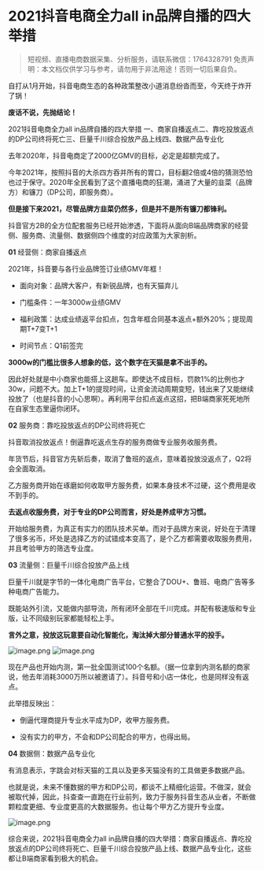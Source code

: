 # 2021抖音电商全力all in品牌自播的四大举措


>
> 短视频、直播电商数据采集、分析服务，请联系微信：1764328791
> 免责声明：本文档仅供学习与参考，请勿用于非法用途！否则一切后果自负。
> 



自打从1月开始，抖音电商生态的各种政策整改小道消息纷沓而至，今天终于炸开了锅！


**废话不说，先抛结论！**



2021抖音电商全力all in品牌自播的四大举措
一、商家自播返点二、靠吃投放返点的DP公司终将死亡三、巨量千川综合投放产品上线四、数据产品专业化


去年2020年，抖音电商定了2000亿GMV的目标，必定是超额完成了。


今年2021年，按照抖音的大杀四方吞并所有的胃口，目标翻2倍或4倍的猜测恐怕也过于保守。2020年全民看到了这个直播电商的狂潮，涌进了大量的韭菜（品牌方）和镰刀（DP公司，即服务商）。


**但是接下来2021，尽管品牌方韭菜仍然多，但是并不是所有镰刀都锋利。**


抖音官方2B的全方位配套服务已经开始渗透，下面将从面向B端品牌商家的经营侧、服务商、流量侧、数据侧四个维度的对应政策为大家剖析。


**01**
经营侧：商家自播返点


2021年，抖音要与各行业品牌签订业绩GMV年框！


- 面向对象：品牌大客户，有新锐品牌，也有天猫弃儿

- 门槛条件：一年3000w业绩GMV

- 福利政策：达成业绩返平台扣点，包含年框合同基本返点+额外20%；提现周期T+7变T+1

- 时间节点：Q1前签完




**3000w的门槛比很多人想象的低，这个数字在天猫是拿不出手的。**


因此好处就是中小商家也能搭上这趟车。即使达不成目标，罚款1%的比例也才30w，问题不大。加上T+1的提现时间，让资金流动周期变短，钱出来了又能继续投放了（也是抖音的小心思啊）。再利用平台扣点返点这招，把B端商家死死地所在自家生态里逼你闭环。


**02**
服务商：靠吃投放返点的DP公司终将死亡


抖音取消投放返点！倒逼靠吃返点生存的服务商做专业服务收服务费。


年货节后，抖音官方先斩后奏，取消了鲁班的返点，意味着投放没返点了，Q2将会全面取消。


乙方服务商开始在琢磨如何收取甲方服务费，如果本身技术不过硬，这个费用是收不到手的。

**去返点收服务费，对于专业的DP公司而言，好处是养成甲方习惯。**


开始给服务费，为真正有实力的团队技术买单。而对于品牌方来说，好处在于清理了很多劣币，坏处是选择乙方的试错成本变高了，是个乙方都需要收取服务费用，并且考验甲方的筛选专业度。


**03**
流量侧：巨量千川综合投放产品上线


巨量千川就是字节的一体化电商广告平台，它整合了DOU+、鲁班、电商广告等多种电商广告能力。


既能站外引流，又能做内部导流，所有闭环全部在千川完成。并配有极速版和专业版，让不同级别玩家都能轻松上手。


**言外之意，投放这玩意要自动化智能化，淘汰掉大部分普通水平的投手。**


![image.png](https://cdn.nlark.com/yuque/0/2021/png/97322/1614559675170-74cb0759-4795-405e-9d21-5d8d519e6649.png#align=left&display=inline&height=295&margin=%5Bobject%20Object%5D&name=image.png&originHeight=589&originWidth=1080&size=650686&status=done&style=none&width=540)
![image.png](https://cdn.nlark.com/yuque/0/2021/png/97322/1614559638781-597ecc91-a88f-4ac1-b101-09c63aea80be.png#align=left&display=inline&height=281&margin=%5Bobject%20Object%5D&name=image.png&originHeight=561&originWidth=1080&size=512054&status=done&style=none&width=540)


现在产品也开始内测，第一批全国测试100个名额。（据一位拿到内测名额的商家说，他去年消耗3000万所以被邀请了）。抖音号和小店一体化，也是同样没有返点。


此举措反映出：

- 倒逼代理商提升专业水平成为DP，收甲方服务费。

- 没有实力的甲方，不会和DP公司配合的甲方，也得出局。

**04**
数据侧：数据产品专业化


有消息表示，字跳会对标天猫的工具以及更多天猫没有的工具做更多数据产品。


也就是说，未来不懂数据的甲方和DP公司，都谈不上精细化运营。不做深，就会被取代掉，因此，抖查查一直跑在行业前列，致力于服务抖音生态从业者，不断做颗粒度更细、专业度更高的大数据服务。也让每个甲方乙方提升专业度。


![image.png](https://cdn.nlark.com/yuque/0/2021/png/97322/1614559614958-757fb25f-2a83-4192-8c4a-f7d25e831079.png#align=left&display=inline&height=427&margin=%5Bobject%20Object%5D&name=image.png&originHeight=854&originWidth=2392&size=411766&status=done&style=none&width=1196)


综合来说，2021抖音电商全力all in品牌自播的四大举措：商家自播返点、靠吃投放返点的DP公司终将死亡、巨量千川综合投放产品上线、数据产品专业化，这些都让B端商家看到极大的机会。

